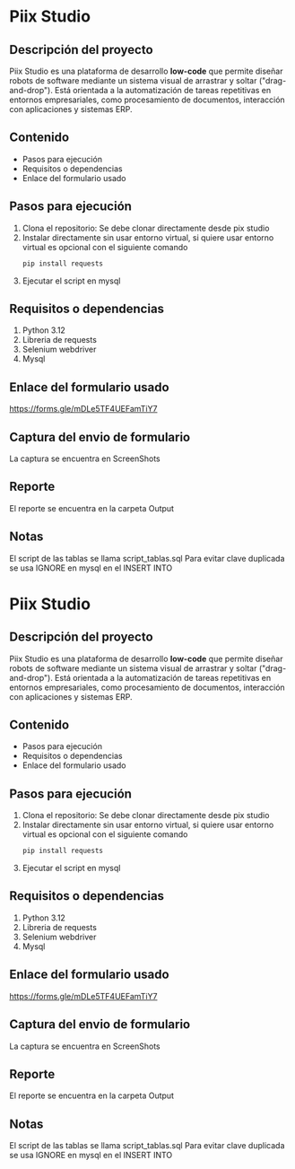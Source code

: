 # Piix Studio

## Descripción del proyecto
Piix Studio es una plataforma de desarrollo **low-code** que permite diseñar robots de software mediante un sistema visual de arrastrar y soltar ("drag-and-drop"). Está orientada a la automatización de tareas repetitivas en entornos empresariales, como procesamiento de documentos, interacción con aplicaciones y sistemas ERP.

## Contenido
- Pasos para ejecución
- Requisitos o dependencias
- Enlace del formulario usado

## Pasos para ejecución
1. Clona el repositorio:
   Se debe clonar directamente desde pix studio
2. Instalar directamente sin usar entorno virtual, si quiere usar entorno virtual es opcional con el siguiente comando
   ```bash
   pip install requests
3. Ejecutar el script en mysql

## Requisitos o dependencias
1. Python 3.12
2. Libreria de requests
3. Selenium webdriver
4. Mysql

## Enlace del formulario usado
https://forms.gle/mDLe5TF4UEFamTiY7
   
## Captura del envio de formulario
La captura se encuentra en ScreenShots

## Reporte 
El reporte se encuentra en la carpeta Output

## Notas
El script de las tablas se llama script_tablas.sql
Para evitar clave duplicada se usa IGNORE en mysql en el INSERT INTO
# Piix Studio

## Descripción del proyecto
Piix Studio es una plataforma de desarrollo **low-code** que permite diseñar robots de software mediante un sistema visual de arrastrar y soltar ("drag-and-drop"). Está orientada a la automatización de tareas repetitivas en entornos empresariales, como procesamiento de documentos, interacción con aplicaciones y sistemas ERP.

## Contenido
- Pasos para ejecución
- Requisitos o dependencias
- Enlace del formulario usado

## Pasos para ejecución
1. Clona el repositorio:
   Se debe clonar directamente desde pix studio
2. Instalar directamente sin usar entorno virtual, si quiere usar entorno virtual es opcional con el siguiente comando
   ```bash
   pip install requests
3. Ejecutar el script en mysql

## Requisitos o dependencias
1. Python 3.12
2. Libreria de requests
3. Selenium webdriver
4. Mysql

## Enlace del formulario usado
https://forms.gle/mDLe5TF4UEFamTiY7
   
## Captura del envio de formulario
La captura se encuentra en ScreenShots

## Reporte 
El reporte se encuentra en la carpeta Output

## Notas
El script de las tablas se llama script_tablas.sql
Para evitar clave duplicada se usa IGNORE en mysql en el INSERT INTO
